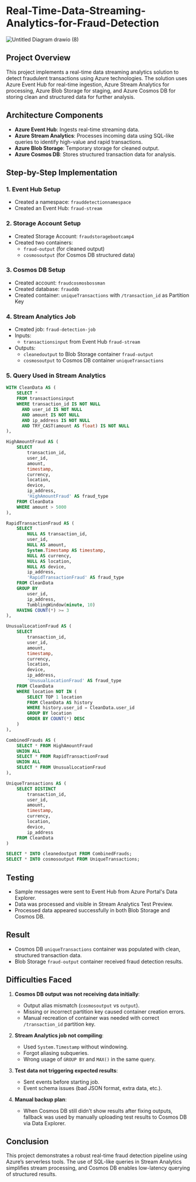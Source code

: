 # Real-Time-Data-Streaming-Analytics-for-Fraud-Detection
![Untitled Diagram drawio (8)](https://github.com/user-attachments/assets/66285321-d0c1-44cb-bf2e-2b7e0e3aa000)

## Project Overview
This project implements a real-time data streaming analytics solution to detect fraudulent transactions using Azure technologies. The solution uses Azure Event Hub for real-time ingestion, Azure Stream Analytics for processing, Azure Blob Storage for staging, and Azure Cosmos DB for storing clean and structured data for further analysis.

## Architecture Components
- **Azure Event Hub**: Ingests real-time streaming data.
- **Azure Stream Analytics**: Processes incoming data using SQL-like queries to identify high-value and rapid transactions.
- **Azure Blob Storage**: Temporary storage for cleaned output.
- **Azure Cosmos DB**: Stores structured transaction data for analysis.

## Step-by-Step Implementation

### 1. Event Hub Setup
- Created a namespace: `frauddetectionnamespace`
- Created an Event Hub: `fraud-stream`

### 2. Storage Account Setup
- Created Storage Account: `fraudstoragebootcamp4`
- Created two containers:
  - `fraud-output` (for cleaned output)
  - `cosmosoutput` (for Cosmos DB structured data)

### 3. Cosmos DB Setup
- Created account: `fraudcosmosbossman`
- Created database: `frauddb`
- Created container: `uniqueTransactions` with `/transaction_id` as Partition Key

### 4. Stream Analytics Job
- Created job: `fraud-detection-job`
- Inputs:
  - `transactionsinput` from Event Hub `fraud-stream`
- Outputs:
  - `cleanedoutput` to Blob Storage container `fraud-output`
  - `cosmosoutput` to Cosmos DB container `uniqueTransactions`

### 5. Query Used in Stream Analytics
```sql
WITH CleanData AS (
    SELECT *
    FROM transactionsinput
    WHERE transaction_id IS NOT NULL
      AND user_id IS NOT NULL
      AND amount IS NOT NULL
      AND ip_address IS NOT NULL
      AND TRY_CAST(amount AS float) IS NOT NULL
),

HighAmountFraud AS (
    SELECT 
        transaction_id,
        user_id,
        amount,
        timestamp,
        currency,
        location,
        device,
        ip_address,
        'HighAmountFraud' AS fraud_type
    FROM CleanData
    WHERE amount > 5000
),

RapidTransactionFraud AS (
    SELECT 
        NULL AS transaction_id,
        user_id,
        NULL AS amount,
        System.Timestamp AS timestamp,
        NULL AS currency,
        NULL AS location,
        NULL AS device,
        ip_address,
        'RapidTransactionFraud' AS fraud_type
    FROM CleanData
    GROUP BY
        user_id,
        ip_address,
        TumblingWindow(minute, 10)
    HAVING COUNT(*) >= 3
),

UnusualLocationFraud AS (
    SELECT 
        transaction_id,
        user_id,
        amount,
        timestamp,
        currency,
        location,
        device,
        ip_address,
        'UnusualLocationFraud' AS fraud_type
    FROM CleanData
    WHERE location NOT IN (
        SELECT TOP 1 location
        FROM CleanData AS history
        WHERE history.user_id = CleanData.user_id
        GROUP BY location
        ORDER BY COUNT(*) DESC
    )
),

CombinedFrauds AS (
    SELECT * FROM HighAmountFraud
    UNION ALL
    SELECT * FROM RapidTransactionFraud
    UNION ALL
    SELECT * FROM UnusualLocationFraud
),

UniqueTransactions AS (
    SELECT DISTINCT
        transaction_id,
        user_id,
        amount,
        timestamp,
        currency,
        location,
        device,
        ip_address
    FROM CleanData
)

SELECT * INTO cleanedoutput FROM CombinedFrauds;
SELECT * INTO cosmosoutput FROM UniqueTransactions;

```

## Testing
- Sample messages were sent to Event Hub from Azure Portal's Data Explorer.
- Data was processed and visible in Stream Analytics Test Preview.
- Processed data appeared successfully in both Blob Storage and Cosmos DB.

## Result
- Cosmos DB `uniqueTransactions` container was populated with clean, structured transaction data.
- Blob Storage `fraud-output` container received fraud detection results.

## Difficulties Faced
1. **Cosmos DB output was not receiving data initially**:
   - Output alias mismatch (`cosmosoutput` vs `output`).
   - Missing or incorrect partition key caused container creation errors.
   - Manual recreation of container was needed with correct `/transaction_id` partition key.

2. **Stream Analytics job not compiling**:
   - Used `System.Timestamp` without windowing.
   - Forgot aliasing subqueries.
   - Wrong usage of `GROUP BY` and `MAX()` in the same query.

3. **Test data not triggering expected results**:
   - Sent events before starting job.
   - Event schema issues (bad JSON format, extra data, etc.).

4. **Manual backup plan**:
   - When Cosmos DB still didn’t show results after fixing outputs, fallback was used by manually uploading test results to Cosmos DB via Data Explorer.

## Conclusion
This project demonstrates a robust real-time fraud detection pipeline using Azure’s serverless tools. The use of SQL-like queries in Stream Analytics simplifies stream processing, and Cosmos DB enables low-latency querying of structured results.


